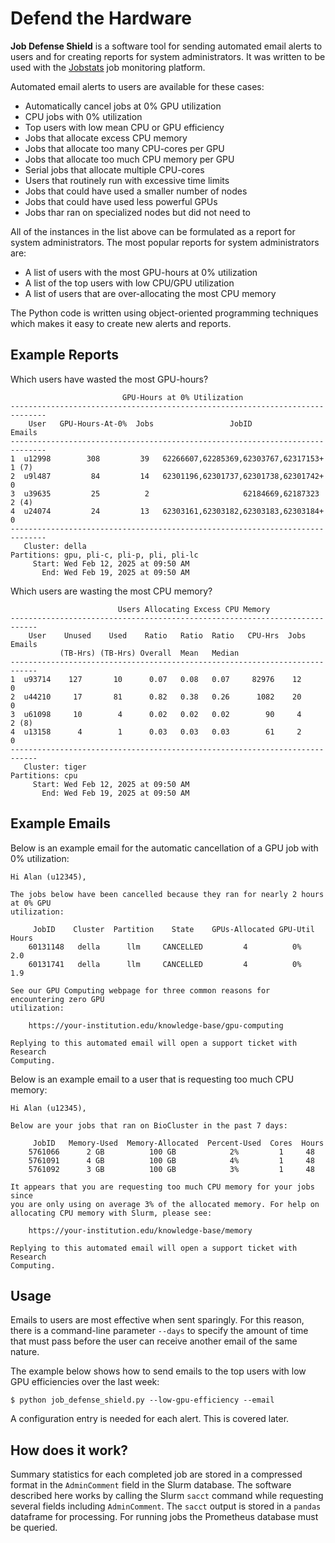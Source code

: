 # Defend the Hardware

**Job Defense Shield** is a software tool for sending automated email alerts to users and for creating reports for system administrators. It was written to be used with the [Jobstats](https://github.com/PrincetonUniversity/jobstats) job monitoring platform.

Automated email alerts to users are available for these cases:

- Automatically cancel jobs at 0% GPU utilization
- CPU jobs with 0% utilization
- Top users with low mean CPU or GPU efficiency
- Jobs that allocate excess CPU memory
- Jobs that allocate too many CPU-cores per GPU
- Jobs that allocate too much CPU memory per GPU
- Serial jobs that allocate multiple CPU-cores
- Users that routinely run with excessive time limits
- Jobs that could have used a smaller number of nodes
- Jobs that could have used less powerful GPUs
- Jobs thar ran on specialized nodes but did not need to

All of the instances in the list above can be formulated as a report
for system administrators. The most popular reports for system
administrators are:

- A list of users with the most GPU-hours at 0% utilization
- A list of the top users with low CPU/GPU utilization
- A list of users that are over-allocating the most CPU memory

The Python code is written using object-oriented programming techniques which makes it easy to create new alerts and reports.

## Example Reports

Which users have wasted the most GPU-hours?

```
                         GPU-Hours at 0% Utilization                          
------------------------------------------------------------------------------
    User   GPU-Hours-At-0%  Jobs                 JobID                  Emails
------------------------------------------------------------------------------
1  u12998        308         39   62266607,62285369,62303767,62317153+   1 (7)
2  u9l487         84         14   62301196,62301737,62301738,62301742+   0     
3  u39635         25          2                     62184669,62187323    2 (4)     
4  u24074         24         13   62303161,62303182,62303183,62303184+   0      
------------------------------------------------------------------------------
   Cluster: della
Partitions: gpu, pli-c, pli-p, pli, pli-lc
     Start: Wed Feb 12, 2025 at 09:50 AM
       End: Wed Feb 19, 2025 at 09:50 AM
```

Which users are wasting the most CPU memory?

```
                        Users Allocating Excess CPU Memory                 
----------------------------------------------------------------------------
    User    Unused    Used    Ratio   Ratio  Ratio   CPU-Hrs  Jobs   Emails
           (TB-Hrs) (TB-Hrs) Overall  Mean   Median                        
----------------------------------------------------------------------------
1  u93714    127       10      0.07   0.08   0.07     82976    12      0  
2  u44210     17       81      0.82   0.38   0.26      1082    20      0  
3  u61098     10        4      0.02   0.02   0.02        90     4      2 (8)
4  u13158      4        1      0.03   0.03   0.03        61     2      0  
----------------------------------------------------------------------------
   Cluster: tiger
Partitions: cpu
     Start: Wed Feb 12, 2025 at 09:50 AM
       End: Wed Feb 19, 2025 at 09:50 AM
```


## Example Emails

Below is an example email for the automatic cancellation of a GPU job with 0% utilization:

```
Hi Alan (u12345),

The jobs below have been cancelled because they ran for nearly 2 hours at 0% GPU
utilization:

     JobID    Cluster  Partition    State    GPUs-Allocated GPU-Util  Hours
    60131148   della      llm     CANCELLED         4          0%      2.0  
    60131741   della      llm     CANCELLED         4          0%      1.9  

See our GPU Computing webpage for three common reasons for encountering zero GPU
utilization:

    https://your-institution.edu/knowledge-base/gpu-computing

Replying to this automated email will open a support ticket with Research
Computing.
```

Below is an example email to a user that is requesting too much CPU memory:

```
Hi Alan (u12345),

Below are your jobs that ran on BioCluster in the past 7 days:

     JobID   Memory-Used  Memory-Allocated  Percent-Used  Cores  Hours
    5761066      2 GB          100 GB            2%         1     48
    5761091      4 GB          100 GB            4%         1     48
    5761092      3 GB          100 GB            3%         1     48

It appears that you are requesting too much CPU memory for your jobs since
you are only using on average 3% of the allocated memory. For help on
allocating CPU memory with Slurm, please see:

    https://your-institution.edu/knowledge-base/memory

Replying to this automated email will open a support ticket with Research
Computing. 
```

## Usage

Emails to users are most effective when sent sparingly. For this reason, there is a command-line parameter `--days` to specify the amount of time that must pass before the user can receive another email of the same nature.

The example below shows how to send emails to the top users with low GPU efficiencies over the last week:

```
$ python job_defense_shield.py --low-gpu-efficiency --email
```

A configuration entry is needed for each alert. This is covered later.


## How does it work?

Summary statistics for each completed job are stored in a compressed format in the `AdminComment` field in the Slurm database. The software described here works by calling the Slurm `sacct` command while requesting several fields including `AdminComment`. The `sacct` output is stored in a `pandas` dataframe for processing. For running jobs the Prometheus database must be queried.
